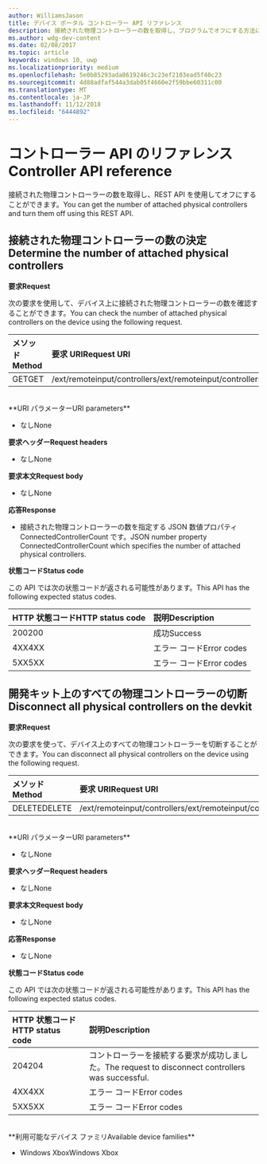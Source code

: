 ```yaml
---
author: WilliamsJason
title: デバイス ポータル コントローラー API リファレンス
description: 接続された物理コントローラーの数を取得し、プログラムでオフにする方法について説明します。
ms.author: wdg-dev-content
ms.date: 02/08/2017
ms.topic: article
keywords: windows 10, uwp
ms.localizationpriority: medium
ms.openlocfilehash: 5e0b85293ada8619246c3c23ef2103ead5f40c23
ms.sourcegitcommit: 4d88adfaf544a3dab05f4660e2f59bbe60311c00
ms.translationtype: MT
ms.contentlocale: ja-JP
ms.lasthandoff: 11/12/2018
ms.locfileid: "6444892"
---
```

# <a name="controller-api-reference"></a><span data-ttu-id="1b3f2-104">コントローラー API のリファレンス</span><span class="sxs-lookup"><span data-stu-id="1b3f2-104">Controller API reference</span></span>   
<span data-ttu-id="1b3f2-105">接続された物理コントローラーの数を取得し、REST API を使用してオフにすることができます。</span><span class="sxs-lookup"><span data-stu-id="1b3f2-105">You can get the number of attached physical controllers and turn them off using this REST API.</span></span>

## <a name="determine-the-number-of-attached-physical-controllers"></a><span data-ttu-id="1b3f2-106">接続された物理コントローラーの数の決定</span><span class="sxs-lookup"><span data-stu-id="1b3f2-106">Determine the number of attached physical controllers</span></span>

**<span data-ttu-id="1b3f2-107">要求</span><span class="sxs-lookup"><span data-stu-id="1b3f2-107">Request</span></span>**

<span data-ttu-id="1b3f2-108">次の要求を使用して、デバイス上に接続された物理コントローラーの数を確認することができます。</span><span class="sxs-lookup"><span data-stu-id="1b3f2-108">You can check the number of attached physical controllers on the device using the following request.</span></span>

<span data-ttu-id="1b3f2-109">メソッド</span><span class="sxs-lookup"><span data-stu-id="1b3f2-109">Method</span></span>      | <span data-ttu-id="1b3f2-110">要求 URI</span><span class="sxs-lookup"><span data-stu-id="1b3f2-110">Request URI</span></span>
:------     | :-----
<span data-ttu-id="1b3f2-111">GET</span><span class="sxs-lookup"><span data-stu-id="1b3f2-111">GET</span></span> | <span data-ttu-id="1b3f2-112">/ext/remoteinput/controllers</span><span class="sxs-lookup"><span data-stu-id="1b3f2-112">/ext/remoteinput/controllers</span></span>
<br />
**<span data-ttu-id="1b3f2-113">URI パラメーター</span><span class="sxs-lookup"><span data-stu-id="1b3f2-113">URI parameters</span></span>**

- <span data-ttu-id="1b3f2-114">なし</span><span class="sxs-lookup"><span data-stu-id="1b3f2-114">None</span></span>

**<span data-ttu-id="1b3f2-115">要求ヘッダー</span><span class="sxs-lookup"><span data-stu-id="1b3f2-115">Request headers</span></span>**

- <span data-ttu-id="1b3f2-116">なし</span><span class="sxs-lookup"><span data-stu-id="1b3f2-116">None</span></span>

**<span data-ttu-id="1b3f2-117">要求本文</span><span class="sxs-lookup"><span data-stu-id="1b3f2-117">Request body</span></span>**   

- <span data-ttu-id="1b3f2-118">なし</span><span class="sxs-lookup"><span data-stu-id="1b3f2-118">None</span></span>

**<span data-ttu-id="1b3f2-119">応答</span><span class="sxs-lookup"><span data-stu-id="1b3f2-119">Response</span></span>**   

- <span data-ttu-id="1b3f2-120">接続された物理コントローラーの数を指定する JSON 数値プロパティ ConnectedControllerCount です。</span><span class="sxs-lookup"><span data-stu-id="1b3f2-120">JSON number property ConnectedControllerCount which specifies the number of attached physical controllers.</span></span>

**<span data-ttu-id="1b3f2-121">状態コード</span><span class="sxs-lookup"><span data-stu-id="1b3f2-121">Status code</span></span>**

<span data-ttu-id="1b3f2-122">この API では次の状態コードが返される可能性があります。</span><span class="sxs-lookup"><span data-stu-id="1b3f2-122">This API has the following expected status codes.</span></span>

<span data-ttu-id="1b3f2-123">HTTP 状態コード</span><span class="sxs-lookup"><span data-stu-id="1b3f2-123">HTTP status code</span></span>      | <span data-ttu-id="1b3f2-124">説明</span><span class="sxs-lookup"><span data-stu-id="1b3f2-124">Description</span></span>
:------     | :-----
<span data-ttu-id="1b3f2-125">200</span><span class="sxs-lookup"><span data-stu-id="1b3f2-125">200</span></span> | <span data-ttu-id="1b3f2-126">成功</span><span class="sxs-lookup"><span data-stu-id="1b3f2-126">Success</span></span>
<span data-ttu-id="1b3f2-127">4XX</span><span class="sxs-lookup"><span data-stu-id="1b3f2-127">4XX</span></span> | <span data-ttu-id="1b3f2-128">エラー コード</span><span class="sxs-lookup"><span data-stu-id="1b3f2-128">Error codes</span></span>
<span data-ttu-id="1b3f2-129">5XX</span><span class="sxs-lookup"><span data-stu-id="1b3f2-129">5XX</span></span> | <span data-ttu-id="1b3f2-130">エラー コード</span><span class="sxs-lookup"><span data-stu-id="1b3f2-130">Error codes</span></span>

## <a name="disconnect-all-physical-controllers-on-the-devkit"></a><span data-ttu-id="1b3f2-131">開発キット上のすべての物理コントローラーの切断</span><span class="sxs-lookup"><span data-stu-id="1b3f2-131">Disconnect all physical controllers on the devkit</span></span>

**<span data-ttu-id="1b3f2-132">要求</span><span class="sxs-lookup"><span data-stu-id="1b3f2-132">Request</span></span>**

<span data-ttu-id="1b3f2-133">次の要求を使って、デバイス上のすべての物理コントローラーを切断することができます。</span><span class="sxs-lookup"><span data-stu-id="1b3f2-133">You can disconnect all physical controllers on the device using the following request.</span></span>

<span data-ttu-id="1b3f2-134">メソッド</span><span class="sxs-lookup"><span data-stu-id="1b3f2-134">Method</span></span>      | <span data-ttu-id="1b3f2-135">要求 URI</span><span class="sxs-lookup"><span data-stu-id="1b3f2-135">Request URI</span></span>
:------     | :-----
<span data-ttu-id="1b3f2-136">DELETE</span><span class="sxs-lookup"><span data-stu-id="1b3f2-136">DELETE</span></span> | <span data-ttu-id="1b3f2-137">/ext/remoteinput/controllers</span><span class="sxs-lookup"><span data-stu-id="1b3f2-137">/ext/remoteinput/controllers</span></span>
<br />
**<span data-ttu-id="1b3f2-138">URI パラメーター</span><span class="sxs-lookup"><span data-stu-id="1b3f2-138">URI parameters</span></span>**

- <span data-ttu-id="1b3f2-139">なし</span><span class="sxs-lookup"><span data-stu-id="1b3f2-139">None</span></span>

**<span data-ttu-id="1b3f2-140">要求ヘッダー</span><span class="sxs-lookup"><span data-stu-id="1b3f2-140">Request headers</span></span>**

- <span data-ttu-id="1b3f2-141">なし</span><span class="sxs-lookup"><span data-stu-id="1b3f2-141">None</span></span>

**<span data-ttu-id="1b3f2-142">要求本文</span><span class="sxs-lookup"><span data-stu-id="1b3f2-142">Request body</span></span>**   

- <span data-ttu-id="1b3f2-143">なし</span><span class="sxs-lookup"><span data-stu-id="1b3f2-143">None</span></span>

**<span data-ttu-id="1b3f2-144">応答</span><span class="sxs-lookup"><span data-stu-id="1b3f2-144">Response</span></span>**   

- <span data-ttu-id="1b3f2-145">なし</span><span class="sxs-lookup"><span data-stu-id="1b3f2-145">None</span></span> 

**<span data-ttu-id="1b3f2-146">状態コード</span><span class="sxs-lookup"><span data-stu-id="1b3f2-146">Status code</span></span>**

<span data-ttu-id="1b3f2-147">この API では次の状態コードが返される可能性があります。</span><span class="sxs-lookup"><span data-stu-id="1b3f2-147">This API has the following expected status codes.</span></span>

<span data-ttu-id="1b3f2-148">HTTP 状態コード</span><span class="sxs-lookup"><span data-stu-id="1b3f2-148">HTTP status code</span></span>      | <span data-ttu-id="1b3f2-149">説明</span><span class="sxs-lookup"><span data-stu-id="1b3f2-149">Description</span></span>
:------     | :-----
<span data-ttu-id="1b3f2-150">204</span><span class="sxs-lookup"><span data-stu-id="1b3f2-150">204</span></span> | <span data-ttu-id="1b3f2-151">コントローラーを接続する要求が成功しました。</span><span class="sxs-lookup"><span data-stu-id="1b3f2-151">The request to disconnect controllers was successful.</span></span>
<span data-ttu-id="1b3f2-152">4XX</span><span class="sxs-lookup"><span data-stu-id="1b3f2-152">4XX</span></span> | <span data-ttu-id="1b3f2-153">エラー コード</span><span class="sxs-lookup"><span data-stu-id="1b3f2-153">Error codes</span></span>
<span data-ttu-id="1b3f2-154">5XX</span><span class="sxs-lookup"><span data-stu-id="1b3f2-154">5XX</span></span> | <span data-ttu-id="1b3f2-155">エラー コード</span><span class="sxs-lookup"><span data-stu-id="1b3f2-155">Error codes</span></span>

<br />
**<span data-ttu-id="1b3f2-156">利用可能なデバイス ファミリ</span><span class="sxs-lookup"><span data-stu-id="1b3f2-156">Available device families</span></span>**

* <span data-ttu-id="1b3f2-157">Windows Xbox</span><span class="sxs-lookup"><span data-stu-id="1b3f2-157">Windows Xbox</span></span>
